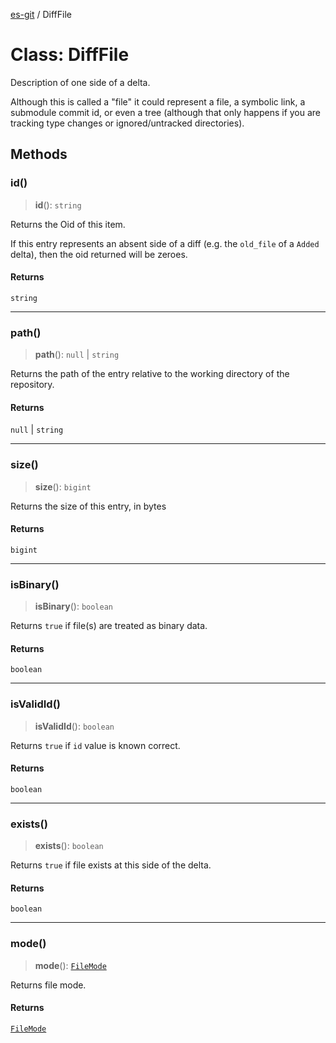 [es-git](../globals.md) / DiffFile

# Class: DiffFile

Description of one side of a delta.

Although this is called a "file" it could represent a file, a symbolic
link, a submodule commit id, or even a tree (although that only happens if
you are tracking type changes or ignored/untracked directories).

## Methods

### id()

> **id**(): `string`

Returns the Oid of this item.

If this entry represents an absent side of a diff (e.g. the `old_file`
of a `Added` delta), then the oid returned will be zeroes.

#### Returns

`string`

***

### path()

> **path**(): `null` \| `string`

Returns the path of the entry relative to the working directory of the
repository.

#### Returns

`null` \| `string`

***

### size()

> **size**(): `bigint`

Returns the size of this entry, in bytes

#### Returns

`bigint`

***

### isBinary()

> **isBinary**(): `boolean`

Returns `true` if file(s) are treated as binary data.

#### Returns

`boolean`

***

### isValidId()

> **isValidId**(): `boolean`

Returns `true` if `id` value is known correct.

#### Returns

`boolean`

***

### exists()

> **exists**(): `boolean`

Returns `true` if file exists at this side of the delta.

#### Returns

`boolean`

***

### mode()

> **mode**(): [`FileMode`](../type-aliases/FileMode.md)

Returns file mode.

#### Returns

[`FileMode`](../type-aliases/FileMode.md)
